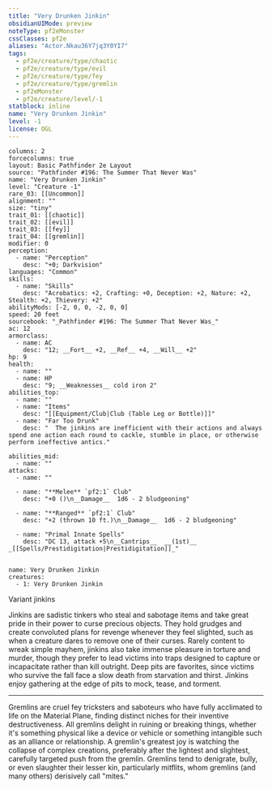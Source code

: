 ```yaml
---
title: "Very Drunken Jinkin"
obsidianUIMode: preview
noteType: pf2eMonster
cssClasses: pf2e
aliases: "Actor.Nkau36Y7jq3Y0YI7" 
tags:
  - pf2e/creature/type/chaotic
  - pf2e/creature/type/evil
  - pf2e/creature/type/fey
  - pf2e/creature/type/gremlin
  - pf2eMonster
  - pf2e/creature/level/-1
statblock: inline
name: "Very Drunken Jinkin"
level: -1
license: OGL
---
```


```statblock
columns: 2
forcecolumns: true
layout: Basic Pathfinder 2e Layout
source: "Pathfinder #196: The Summer That Never Was"
name: "Very Drunken Jinkin"
level: "Creature -1"
rare_03: [[Uncommon]]
alignment: ""
size: "tiny"
trait_01: [[chaotic]]
trait_02: [[evil]]
trait_03: [[fey]]
trait_04: [[gremlin]]
modifier: 0
perception:
  - name: "Perception"
    desc: "+0; Darkvision"
languages: "Common"
skills:
  - name: "Skills"
    desc: "Acrobatics: +2, Crafting: +0, Deception: +2, Nature: +2, Stealth: +2, Thievery: +2"
abilityMods: [-2, 0, 0, -2, 0, 0]
speed: 20 feet
sourcebook: "_Pathfinder #196: The Summer That Never Was_"
ac: 12
armorclass:
  - name: AC
    desc: "12; __Fort__ +2, __Ref__ +4, __Will__ +2"
hp: 9
health:
  - name: ""
  - name: HP
    desc: "9; __Weaknesses__ cold iron 2"
abilities_top:
  - name: ""
  - name: "Items"
    desc: "[[Equipment/Club|Club (Table Leg or Bottle)]]"
  - name: "Far Too Drunk"
    desc: "  The jinkins are inefficient with their actions and always spend one action each round to cackle, stumble in place, or otherwise perform ineffective antics."

abilities_mid:
  - name: ""
attacks:
  - name: ""

  - name: "**Melee** `pf2:1` Club"
    desc: "+0 ()\n__Damage__  1d6 - 2 bludgeoning"

  - name: "**Ranged** `pf2:1` Club"
    desc: "+2 (thrown 10 ft.)\n__Damage__  1d6 - 2 bludgeoning"

  - name: "Primal Innate Spells"
    desc: "DC 13, attack +5\n__Cantrips__  __(1st)__ _[[Spells/Prestidigitation|Prestidigitation]]_"
 
```

```encounter-table
name: Very Drunken Jinkin
creatures:
  - 1: Very Drunken Jinkin
```


Variant jinkins

Jinkins are sadistic tinkers who steal and sabotage items and take great pride in their power to curse precious objects. They hold grudges and create convoluted plans for revenge whenever they feel slighted, such as when a creature dares to remove one of their curses. Rarely content to wreak simple mayhem, jinkins also take immense pleasure in torture and murder, though they prefer to lead victims into traps designed to capture or incapacitate rather than kill outright. Deep pits are favorites, since victims who survive the fall face a slow death from starvation and thirst. Jinkins enjoy gathering at the edge of pits to mock, tease, and torment.

* * *

Gremlins are cruel fey tricksters and saboteurs who have fully acclimated to life on the Material Plane, finding distinct niches for their inventive destructiveness. All gremlins delight in ruining or breaking things, whether it's something physical like a device or vehicle or something intangible such as an alliance or relationship. A gremlin's greatest joy is watching the collapse of complex creations, preferably after the lightest and slightest, carefully targeted push from the gremlin. Gremlins tend to denigrate, bully, or even slaughter their lesser kin, particularly mitflits, whom gremlins (and many others) derisively call "mites."
